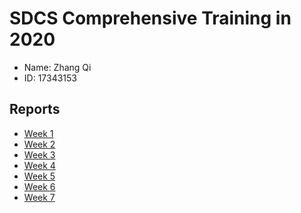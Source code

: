 # SDCS Comprehensive Training in 2020

- Name: Zhang Qi
- ID: 17343153

## Reports
- [Week 1](./Reports/Week1.md)
- [Week 2](./Reports/Week2.md)
- [Week 3](./Reports/Week3.md)
- [Week 4](./Reports/Week4.md)
- [Week 5](./Reports/Week5.md)
- [Week 6](./Reports/Week6.md)
- [Week 7](./Reports/Week7.md)